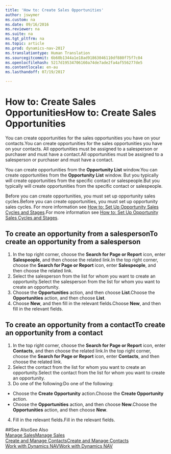 ```yaml
---
title: 'How to: Create Sales Opportunities'
author: jswymer
ms.custom: na
ms.date: 09/16/2016
ms.reviewer: na
ms.suite: na
ms.tgt_pltfrm: na
ms.topic: article
ms.prod: dynamics-nav-2017
ms.translationtype: Human Translation
ms.sourcegitcommit: 6b60b1344a1e18ad91863046110df880f75f7c04
ms.openlocfilehash: 5217d19534706160a74de7ade2fa4af556277de5
ms.contentlocale: en-au
ms.lasthandoff: 07/19/2017

---
```

# <a name="how-to-create-sales-opportunities"></a><span data-ttu-id="11adb-102">How to: Create Sales Opportunities</span><span class="sxs-lookup"><span data-stu-id="11adb-102">How to: Create Sales Opportunities</span></span>
<span data-ttu-id="11adb-103">You can create opportunities for the sales opportunities you have on your contacts.</span><span class="sxs-lookup"><span data-stu-id="11adb-103">You can create opportunities for the sales opportunities you have on your contacts.</span></span> <span data-ttu-id="11adb-104">All opportunities must be assigned to a salesperson or purchaser and must have a contact.</span><span class="sxs-lookup"><span data-stu-id="11adb-104">All opportunities must be assigned to a salesperson or purchaser and must have a contact.</span></span>

<span data-ttu-id="11adb-105">You can create opportunities from the **Opportunity List** window.</span><span class="sxs-lookup"><span data-stu-id="11adb-105">You can create opportunities from the **Opportunity List** window.</span></span> <span data-ttu-id="11adb-106">But you typically will create opportunities from the specific contact or salespeople.</span><span class="sxs-lookup"><span data-stu-id="11adb-106">But you typically will create opportunities from the specific contact or salespeople.</span></span>

<span data-ttu-id="11adb-107">Before you can create opportunities, you must set up opportunity sales cycles.</span><span class="sxs-lookup"><span data-stu-id="11adb-107">Before you can create opportunities, you must set up opportunity sales cycles.</span></span> <span data-ttu-id="11adb-108">For more information see [How to: Set Up Opportunity Sales Cycles and Stages](marketing-how-setup-opportunity-sales-cycles-stages.md).</span><span class="sxs-lookup"><span data-stu-id="11adb-108">For more information see [How to: Set Up Opportunity Sales Cycles and Stages](marketing-how-setup-opportunity-sales-cycles-stages.md).</span></span>

## <a name="to-create-an-opportunity-from-a-salesperson"></a><span data-ttu-id="11adb-109">To create an opportunity from a salesperson</span><span class="sxs-lookup"><span data-stu-id="11adb-109">To create an opportunity from a salesperson</span></span>
1. <span data-ttu-id="11adb-110">In the top right corner, choose the **Search for Page or Report** icon, enter **Salespeople**, and then choose the related link.</span><span class="sxs-lookup"><span data-stu-id="11adb-110">In the top right corner, choose the **Search for Page or Report** icon, enter **Salespeople**, and then choose the related link.</span></span>
2. <span data-ttu-id="11adb-111">Select the salesperson from the list for whom you want to create an opportunity.</span><span class="sxs-lookup"><span data-stu-id="11adb-111">Select the salesperson from the list for whom you want to create an opportunity.</span></span>
3. <span data-ttu-id="11adb-112">Choose the **Opportunities** action, and then choose **List**.</span><span class="sxs-lookup"><span data-stu-id="11adb-112">Choose the **Opportunities** action, and then choose **List**.</span></span>
4. <span data-ttu-id="11adb-113">Choose **New**, and then fill in the relevant fields.</span><span class="sxs-lookup"><span data-stu-id="11adb-113">Choose **New**, and then fill in the relevant fields.</span></span>  

<!-- taken out for OPS -->
<!-- [AZURE.INCLUDE [tooltip-note](../includes/tooltip-note.md)] -->

## <a name="to-create-an-opportunity-from-a-contact"></a><span data-ttu-id="11adb-114">To create an opportunity from a contact</span><span class="sxs-lookup"><span data-stu-id="11adb-114">To create an opportunity from a contact</span></span>
1. <span data-ttu-id="11adb-115">In the top right corner, choose the **Search for Page or Report** icon, enter **Contacts**, and then choose the related link.</span><span class="sxs-lookup"><span data-stu-id="11adb-115">In the top right corner, choose the **Search for Page or Report** icon, enter **Contacts**, and then choose the related link.</span></span>
2. <span data-ttu-id="11adb-116">Select the contact from the list for whom you want to create an opportunity.</span><span class="sxs-lookup"><span data-stu-id="11adb-116">Select the contact from the list for whom you want to create an opportunity.</span></span>
3. <span data-ttu-id="11adb-117">Do one of the following:</span><span class="sxs-lookup"><span data-stu-id="11adb-117">Do one of the following:</span></span>
  * <span data-ttu-id="11adb-118">Choose the **Create Opportunity** action.</span><span class="sxs-lookup"><span data-stu-id="11adb-118">Choose the **Create Opportunity** action.</span></span>
  * <span data-ttu-id="11adb-119">Choose the  **Opportunities** action, and then choose **New**.</span><span class="sxs-lookup"><span data-stu-id="11adb-119">Choose the  **Opportunities** action, and then choose **New**.</span></span>
4. <span data-ttu-id="11adb-120">Fill in the relevant fields.</span><span class="sxs-lookup"><span data-stu-id="11adb-120">Fill in the relevant fields.</span></span>

##<a name="see-also"></a><span data-ttu-id="11adb-121">See Also</span><span class="sxs-lookup"><span data-stu-id="11adb-121">See Also</span></span>  
[<span data-ttu-id="11adb-122">Manage Sales</span><span class="sxs-lookup"><span data-stu-id="11adb-122">Manage Sales</span></span>](sales-manage-sales.md)  
[<span data-ttu-id="11adb-123">Create and Manage Contacts</span><span class="sxs-lookup"><span data-stu-id="11adb-123">Create and Manage Contacts</span></span>](marketing-contacts.md)  
[<span data-ttu-id="11adb-124">Work with Dynamics NAV</span><span class="sxs-lookup"><span data-stu-id="11adb-124">Work with Dynamics NAV</span></span>](ui-work-product.md)

